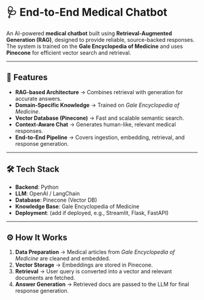# 🩺 End-to-End Medical Chatbot

An AI-powered **medical chatbot** built using **Retrieval-Augmented Generation (RAG)**, designed to provide reliable, source-backed responses.  
The system is trained on the **Gale Encyclopedia of Medicine** and uses **Pinecone** for efficient vector search and retrieval.

---

## 🚀 Features
- **RAG-based Architecture** → Combines retrieval with generation for accurate answers.  
- **Domain-Specific Knowledge** → Trained on *Gale Encyclopedia of Medicine*.  
- **Vector Database (Pinecone)** → Fast and scalable semantic search.  
- **Context-Aware Chat** → Generates human-like, relevant medical responses.  
- **End-to-End Pipeline** → Covers ingestion, embedding, retrieval, and response generation.  

---

## 🛠️ Tech Stack
- **Backend**: Python  
- **LLM**: OpenAI / LangChain  
- **Database**: Pinecone (Vector DB)  
- **Knowledge Base**: Gale Encyclopedia of Medicine  
- **Deployment**: (add if deployed, e.g., Streamlit, Flask, FastAPI)  

---

## ⚙️ How It Works
1. **Data Preparation** → Medical articles from *Gale Encyclopedia of Medicine* are cleaned and embedded.  
2. **Vector Storage** → Embeddings are stored in Pinecone.  
3. **Retrieval** → User query is converted into a vector and relevant documents are fetched.  
4. **Answer Generation** → Retrieved docs are passed to the LLM for final response generation.  



